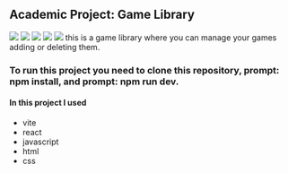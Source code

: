 ## Academic Project: Game Library
<img src="https://i.imgur.com/jjMdI8G.png"/>
<img src="https://i.imgur.com/BUOIx7d.png"/>
<img src="https://i.imgur.com/5dz6cT0.png"/>
<img src="https://i.imgur.com/W860o79.png"/>
<img src="https://i.imgur.com/WLZQ6P4.png"/>
this is a game library where you can manage your games adding or deleting them.

### To run this project you need to clone this repository, prompt: npm install, and prompt: npm run dev.

#### In this project I used
* vite
* react
* javascript
* html
* css
